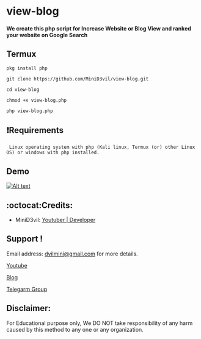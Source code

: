 # view-blog

 #### We create this php script for Increase Website or Blog View and ranked your website on Google Search
 
 ## Termux 
    pkg install php
    
    git clone https://github.com/MiniD3vil/view-blog.git
    
    cd view-blog
    
    chmod +x view-blog.php
    
    php view-blog.php
    
## :heavy_exclamation_mark:Requirements
     Linux operating system with php (Kali linux, Termux (or) other Linux OS) or windows with php installed.
       
## Demo
 [![Alt text](https://1.bp.blogspot.com/-rdi8kcWM5bw/XyVHSyYx0KI/AAAAAAAAAOE/G5y9xvtgEhwmjJ6niVUWSQ4-VMmnMaORwCLcBGAsYHQ/s2048/Picture_20200719_155149686.jpg)](https://youtu.be/vVOadS6ercM)
  
 ## :octocat:Credits:
* MiniD3vil: [Youtuber | Developer](https://youtube.com/channel/UCKtsYPhsmbdpHmRPrNHRCDA)

 ## Support !
  Email address: dvilmini@gmail.com  for more details.

  [Youtube](https://youtube.com/channel/UCKtsYPhsmbdpHmRPrNHRCDA)

  [Blog](https://www.getredeemcode.com)

  [Telegarm Group](https://t.me/Mini_D3vil_333)


## Disclaimer: 
 For Educational purpose only, We DO NOT take responsibility of any harm caused by this method to any one or any organization.
